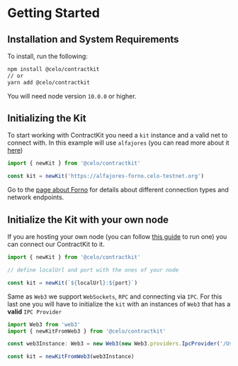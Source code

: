 # Getting Started

## Installation and System Requirements

To install, run the following:

```bash
npm install @celo/contractkit
// or
yarn add @celo/contractkit
```

You will need node version `10.0.0` or higher.

## Initializing the Kit

To start working with ContractKit you need a `kit` instance and a valid net to connect with. In this example will use `alfajores` (you can read more about it [here](../../getting-started/alfajores-testnet.md))

```ts
import { newKit } from '@celo/contractkit'

const kit = newKit('https://alfajores-forno.celo-testnet.org')
```

Go to the [page about Forno](../forno/README.md) for details about different connection types and network endpoints. 

## Initialize the Kit with your own node

If you are hosting your own node (you can follow [this guide](../../getting-started/running-a-full-node-in-mainnet.md) to run one) you can connect our ContractKit to it.

```ts
import { newKit } from '@celo/contractkit'

// define localUrl and port with the ones of your node

const kit = newKit(`${localUrl}:${port}`)
```

Same as `Web3` we support `WebSockets`, `RPC` and connecting via `IPC`.
For this last one you will have to initialize the `kit` with an instances of `Web3` that has a **valid** `IPC Provider`

```ts
import Web3 from 'web3'
import { newKitFromWeb3 } from '@celo/contractkit'

const web3Instance: Web3 = new Web3(new Web3.providers.IpcProvider('/Users/myuser/Library/CeloNode/geth.ipc', net))

const kit = newKitFromWeb3(web3Instance)
```

